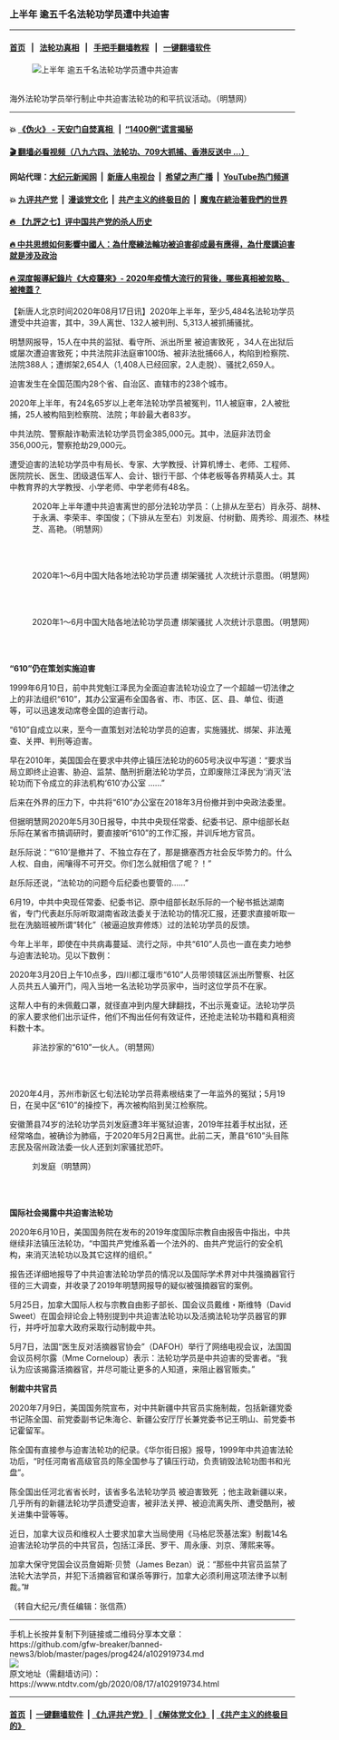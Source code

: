 ### 上半年 逾五千名法轮功学员遭中共迫害
------------------------

#### [首页](https://github.com/gfw-breaker/banned-news3/blob/master/README.md) &nbsp;&nbsp;|&nbsp;&nbsp; [法轮功真相](https://github.com/begood0513/basic/blob/master/README.md)  &nbsp;&nbsp;|&nbsp;&nbsp; [手把手翻墙教程](https://github.com/gfw-breaker/guides/wiki)  &nbsp;&nbsp;|&nbsp;&nbsp; [一键翻墙软件](https://github.com/gfw-breaker/nogfw/blob/master/README.md)  



<div><div class="featured_image">
 <figure>
  <img alt="上半年 逾五千名法轮功学员遭中共迫害" src="https://i.ntdtv.com/assets/uploads/2020/08/2020-08-17_125308-800x450.jpg"/>
 </figure><br/>
 <span class="caption">
  海外法轮功学员举行制止中共迫害法轮功的和平抗议活动。（明慧网）
 </span>
</div>
</div><hr/>

#### 💥 [《伪火》 - 天安门自焚真相 ](http://141.164.51.119:10000/videos/blog/weihuo.html)&nbsp; |&nbsp; [“1400例”谎言揭秘  ](http://141.164.51.119:10000/videos/blog/jiexi1400.html)

#### [ 🎬  翻墙必看视频（八九六四、法轮功、709大抓捕、香港反送中 ...）](https://github.com/gfw-breaker/links/blob/master/banned.md)

#### 网站代理：[大纪元新闻网](http://167.172.10.89:10080/gb/) &nbsp;|&nbsp; [新唐人电视台](http://167.172.10.89:8808/gb/) &nbsp;|&nbsp; [希望之声广播](http://167.172.10.89/radio.html) &nbsp;|&nbsp; [YouTube热门频道](http://158.247.203.241/youtube.html)

#### 💥 [九评共产党](http://141.164.51.119:10000/videos/res/jiuping/)&nbsp; |&nbsp; [漫谈党文化](http://141.164.51.119:10000/videos/res/mtdwh/)&nbsp; |&nbsp; [共产主义的终极目的](http://141.164.51.119:10000/videos/res/zjmd/)&nbsp; |&nbsp; [魔鬼在統治著我們的世界](http://141.164.51.119:10000/videos/res/TheSpecter/)  

#### [ 🔥  【九評之七】评中国共产党的杀人历史](http://141.164.51.119:10000/videos/news/../res/jiuping/index.html)

#### [ 🔥  中共思想如何影響中國人：為什麼練法輪功被迫害卻成最有應得，為什麼講迫害就是涉及政治](http://141.164.51.119:10000/videos/news/truth01.html)

#### [ 🔥  深度報導紀錄片《大疫襲來》- 2020年疫情大流行的背後，哪些真相被忽略、被掩蓋？](http://141.164.51.119:10000/videos/news/../corona/index.html)

<div><div class="post_content" itemprop="articleBody">
 <p>
  【新唐人北京时间2020年08月17日讯】2020年上半年，至少5,484名法轮功学员遭受中共迫害，其中，39人离世、132人被判刑、5,313人被抓捕骚扰。
 </p>
 <p>
  明慧网报导，15人在中共的监狱、看守所、派出所里
  <ok href="https://www.ntdtv.com/gb/被迫害致死.htm">
   被迫害致死
  </ok>
  ，34人在出狱后或屡次遭迫害致死；中共法院非法庭审100场、被非法批捕66人，构陷到检察院、法院388人；遭绑架2,654人（1,408人已经回家，2人走脱）、骚扰2,659人。
 </p>
 <p>
  迫害发生在全国范围内28个省、自治区、直辖市的238个城市。
 </p>
 <p>
  2020年上半年，有24名65岁以上老年法轮功学员被冤判，11人被庭审，2人被批捕，25人被构陷到检察院、法院；年龄最大者83岁。
 </p>
 <p>
  中共法院、警察敲诈勒索法轮功学员罚金385,000元。其中，法庭非法罚金356,000元，警察抢劫29,000元。
 </p>
 <p>
  遭受迫害的法轮功学员中有局长、专家、大学教授、计算机博士、老师、工程师、医院院长、医生、团级退伍军人、会计、银行干部、个体老板等各界精英人士。其中教育界的大学教授、小学老师、中学老师有48名。
 </p>
 <figure class="wp-caption alignnone" id="attachment_102919746" style="width: 528px">
  <img alt="" class="size-full wp-image-102919746" src="https://i.ntdtv.com/assets/uploads/2020/08/2020-08-17_125234.jpg">
   <br/><figcaption class="wp-caption-text">
    2020年上半年遭中共迫害离世的部分法轮功学员：（上排从左至右）肖永芬、胡林、于永满、李荣丰、李国俊；（下排从左至右）刘发庭、付树勤、周秀珍、周淑杰、林桂芝、高艳。（明慧网）
    <br/>
   </figcaption><br/>
  </img>
 </figure><br/>
 <figure class="wp-caption alignnone" id="attachment_102919744" style="width: 600px">
  <img alt="" class="size-medium wp-image-102919744" src="https://i.ntdtv.com/assets/uploads/2020/08/2020-08-17_125222-600x411.jpg">
   <br/><figcaption class="wp-caption-text">
    2020年1～6月中国大陆各地法轮功学员遭
    <ok href="https://www.ntdtv.com/gb/绑架骚扰.htm">
     绑架骚扰
    </ok>
    人次统计示意图。（明慧网）
    <br/>
   </figcaption><br/>
  </img>
 </figure><br/>
 <figure class="wp-caption alignnone" id="attachment_102919743" style="width: 600px">
  <img alt="" class="size-medium wp-image-102919743" src="https://i.ntdtv.com/assets/uploads/2020/08/2020-08-17_125209-600x406.jpg"/>
  <br/><figcaption class="wp-caption-text">
   2020年1～6月中国大陆各地法轮功学员遭
   <ok href="https://www.ntdtv.com/gb/绑架骚扰.htm">
    绑架骚扰
   </ok>
   人次统计示意图。（明慧网）
   <br/>
  </figcaption><br/>
 </figure><br/>
 <p>
  <strong>
   “610”仍在策划实施迫害
  </strong>
 </p>
 <p>
  1999年6月10日，前中共党魁江泽民为全面迫害法轮功设立了一个超越一切法律之上的非法组织“610”，其办公室遍布全国各省、市、市区、区、县、单位、街道等，可以迅速发动席卷全国的迫害行动。
 </p>
 <p>
  “610”自成立以来，至今一直策划对法轮功学员的迫害，实施骚扰、绑架、非法蒐查、关押、判刑等迫害。
 </p>
 <p>
  早在2010年，美国国会在要求中共停止镇压法轮功的605号决议中写道：“要求当局立即终止迫害、胁迫、监禁、酷刑折磨法轮功学员，立即废除江泽民为‘消灭’法轮功而下令成立的非法机构‘610’办公室 ……”
 </p>
 <p>
  后来在外界的压力下，中共将“610”办公室在2018年3月份撤并到中央政法委里。
 </p>
 <p>
  但据明慧网2020年5月30日报导，中共中央现任常委、纪委书记、原中组部长赵乐际在某省市搞调研时，要直接听“610”的工作汇报，并训斥地方官员。
 </p>
 <p>
  赵乐际说：“‘610’是撤并了、不独立存在了，那是搪塞西方社会反华势力的。什么人权、自由，闹嚷得不可开交。你们怎么就相信了呢？！”
 </p>
 <p>
  赵乐际还说，“法轮功的问题今后纪委也要管的……”
 </p>
 <p>
  6月19，中共中央现任常委、纪委书记、原中组部长赵乐际的一个秘书抵达湖南省，专门代表赵乐际听取湖南省政法委关于法轮功的情况汇报，还要求直接听取一批在洗脑班被所谓“转化”（被逼迫放弃修炼）过的法轮功学员的反馈。
 </p>
 <p>
  今年上半年，即使在中共病毒蔓延、流行之际，中共“610”人员也一直在卖力地参与迫害法轮功。见以下数例：
 </p>
 <p>
  2020年3月20日上午10点多，四川都江堰市“610”人员带领辖区派出所警察、社区人员共五人骗开门，闯入当地一名法轮功学员家中，当时这位学员不在家。
 </p>
 <p>
  这帮人中有的未佩戴口罩，就径直冲到内屋大肆翻找，不出示蒐查证。法轮功学员的家人要求他们出示证件，他们不掏出任何有效证件，还抢走法轮功书籍和真相资料数十本。
 </p>
 <figure class="wp-caption alignnone" id="attachment_102919739" style="width: 600px">
  <img alt="" class="size-medium wp-image-102919739" src="https://i.ntdtv.com/assets/uploads/2020/08/2020-08-17_125133-600x451.jpg"/>
  <br/><figcaption class="wp-caption-text">
   非法抄家的“610”一伙人。（明慧网）
   <br/>
  </figcaption><br/>
 </figure><br/>
 <p>
  2020年4月，苏州市新区七旬法轮功学员蒋素根结束了一年监外的冤狱；5月19日，在吴中区“610”的操控下，再次被构陷到吴江检察院。
 </p>
 <p>
  安徽萧县74岁的法轮功学员刘发庭遭3年半冤狱迫害，2019年拄着手杖出狱，还经常咯血，被确诊为肺癌，于2020年5月2日离世。此前二天，萧县“610”头目陈志民及宿州政法委一伙人还到刘家骚扰恐吓。
 </p>
 <figure class="wp-caption alignnone" id="attachment_102919738" style="width: 214px">
  <img alt="" class="size-full wp-image-102919738" src="https://i.ntdtv.com/assets/uploads/2020/08/2020-08-17_124951.jpg"/>
  <br/><figcaption class="wp-caption-text">
   刘发庭（明慧网）
   <br/>
  </figcaption><br/>
 </figure><br/>
 <p>
  <strong>
   国际社会揭露中共迫害法轮功
  </strong>
 </p>
 <p>
  2020年6月10日，美国国务院在发布的2019年度国际宗教自由报告中指出，中共继续非法镇压法轮功，“中国共产党维系着一个法外的、由共产党运行的安全机构，来消灭法轮功以及其它这样的组织。”
 </p>
 <p>
  报告还详细地报导了中共迫害法轮功学员的情况以及国际学术界对中共强摘器官行径的三大调查，并收录了2019年明慧网报导的疑似被强摘器官的案例。
 </p>
 <p>
  5月25日，加拿大国际人权与宗教自由影子部长、国会议员戴维・斯维特（David Sweet）在国会辩论会上特别提到中共迫害法轮功以及活摘法轮功学员器官的罪行，并呼吁加拿大政府采取行动制裁中共。
 </p>
 <p>
  5月7日，法国“医生反对活摘器官协会”（DAFOH）举行了网络电视会议，法国国会议员柯尔露（Mme Corneloup）表示：法轮功学员是中共迫害的受害者。“我认为应该揭露活摘器官，并尽可能让更多的人知道，来阻止器官贩卖。”
 </p>
 <p>
  <strong>
   制裁中共官员
  </strong>
 </p>
 <p>
  2020年7月9日，美国国务院宣布，对中共新疆中共官员实施制裁，包括新疆党委书记陈全国、前党委副书记朱海仑、新疆公安厅厅长兼党委书记王明山、前党委书记霍留军。
 </p>
 <p>
  陈全国有直接参与迫害法轮功的纪录。《华尔街日报》报导，1999年中共迫害法轮功后，“时任河南省高级官员的陈全国参与了镇压行动，负责销毁法轮功图书和光盘”。
 </p>
 <p>
  陈全国出任河北省省长时，该省多名法轮功学员
  <ok href="https://www.ntdtv.com/gb/被迫害致死.htm">
   被迫害致死
  </ok>
  ；他主政新疆以来，几乎所有的新疆法轮功学员遭受迫害，被非法关押、被迫流离失所、遭受酷刑，被关进集中营等等。
 </p>
 <p>
  近日，加拿大议员和维权人士要求加拿大当局使用《马格尼茨基法案》制裁14名迫害法轮功学员的中共官员，包括江泽民、罗干、周永康、刘京、薄熙来等。
 </p>
 <p>
  加拿大保守党国会议员詹姆斯‧贝赞（James Bezan）说：“那些中共官员监禁了法轮大法学员，并犯下活摘器官和谋杀等罪行，加拿大必须利用这项法律予以制裁。”#
 </p>
 <p>
  （转自大纪元/责任编辑：张信燕）
 </p>
 <div class="single_ad">
 </div>
</div>
</div>
<hr/>
手机上长按并复制下列链接或二维码分享本文章：<br/>
https://github.com/gfw-breaker/banned-news3/blob/master/pages/prog424/a102919734.md <br/>
<a href='https://github.com/gfw-breaker/banned-news3/blob/master/pages/prog424/a102919734.md'><img src='https://github.com/gfw-breaker/banned-news3/blob/master/pages/prog424/a102919734.md.png'/></a> <br/>
原文地址（需翻墙访问）：https://www.ntdtv.com/gb/2020/08/17/a102919734.html


------------------------
#### [首页](https://github.com/gfw-breaker/banned-news3/blob/master/README.md) &nbsp;|&nbsp; [一键翻墙软件](https://github.com/gfw-breaker/nogfw/blob/master/README.md) &nbsp;| [《九评共产党》](https://github.com/gfw-breaker/9ping.md/blob/master/README.md#九评之一评共产党是什么) | [《解体党文化》](https://github.com/gfw-breaker/jtdwh.md/blob/master/README.md) | [《共产主义的终极目的》](https://github.com/gfw-breaker/gczydzjmd.md/blob/master/README.md)


<img src='http://gfw-breaker.win/banned-news3/pages/prog424/a102919734.md' width='0px' height='0px'/>